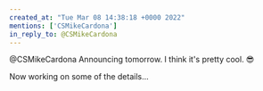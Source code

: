 ```yaml
---
created_at: "Tue Mar 08 14:38:18 +0000 2022"
mentions: ['CSMikeCardona']
in_reply_to: @CSMikeCardona
---
```


@CSMikeCardona Announcing tomorrow. I think it's pretty cool. 😎

Now working on some of the details...